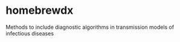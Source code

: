 # homebrewdx
Methods to include diagnostic algorithms in transmission models of infectious diseases
